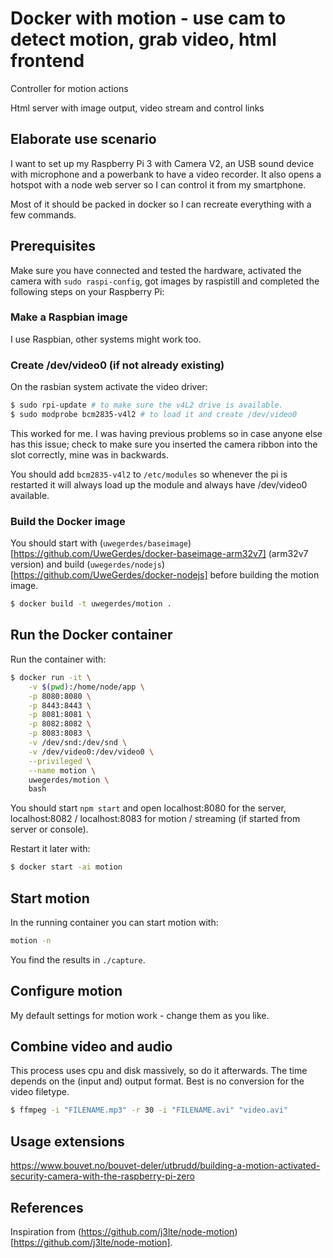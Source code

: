 # Docker with motion - use cam to detect motion, grab video, html frontend

Controller for motion actions

Html server with image output, video stream and control links

## Elaborate use scenario

I want to set up my Raspberry Pi 3 with Camera V2, an USB sound device with microphone and a powerbank to have a video recorder. It also opens a hotspot with a node web server so I can control it from my smartphone.

Most of it should be packed in docker so I can recreate everything with a few commands.

## Prerequisites

Make sure you have connected and tested the hardware, activated the camera with `sudo raspi-config`, got images by raspistill and completed the following steps on your Raspberry Pi:

### Make a Raspbian image

I use Raspbian, other systems might work too.

### Create /dev/video0 (if not already existing)

On the rasbian system activate the video driver:

```bash
$ sudo rpi-update # to make sure the v4L2 drive is available.
$ sudo modprobe bcm2835-v4l2 # to load it and create /dev/video0
```

This worked for me. I was having previous problems so in case anyone else has this issue; check to make sure you inserted the camera ribbon into the slot correctly, mine was in backwards.

You should add `bcm2835-v4l2` to `/etc/modules` so whenever the pi is restarted it will always load up the module and always have /dev/video0 available.

### Build the Docker image

You should start with (`uwegerdes/baseimage`)[https://github.com/UweGerdes/docker-baseimage-arm32v7] (arm32v7 version) and build (`uwegerdes/nodejs`)[https://github.com/UweGerdes/docker-nodejs] before building the motion image.

```bash
$ docker build -t uwegerdes/motion .
```

## Run the Docker container

Run the container with:

```bash
$ docker run -it \
	-v $(pwd):/home/node/app \
	-p 8080:8080 \
	-p 8443:8443 \
	-p 8081:8081 \
	-p 8082:8082 \
	-p 8083:8083 \
	-v /dev/snd:/dev/snd \
	-v /dev/video0:/dev/video0 \
	--privileged \
	--name motion \
	uwegerdes/motion \
	bash
```

You should start `npm start` and open localhost:8080 for the server, localhost:8082 / localhost:8083 for motion / streaming (if started from server or console).

Restart it later with:

```bash
$ docker start -ai motion
```

## Start motion

In the running container you can start motion with:

```bash
motion -n
```

You find the results in `./capture`.

## Configure motion

My default settings for motion work - change them as you like.

## Combine video and audio

This process uses cpu and disk massively, so do it afterwards. The time depends on the (input and) output format. Best is no conversion for the video filetype.

```bash
$ ffmpeg -i "FILENAME.mp3" -r 30 -i "FILENAME.avi" "video.avi"
```

## Usage extensions

https://www.bouvet.no/bouvet-deler/utbrudd/building-a-motion-activated-security-camera-with-the-raspberry-pi-zero

## References

Inspiration from (https://github.com/j3lte/node-motion)[https://github.com/j3lte/node-motion].
